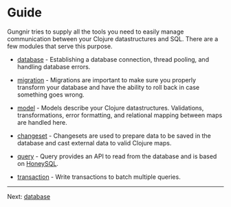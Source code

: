 # Guide

Gungnir tries to supply all the tools you need to easily manage communication
between your Clojure datastructures and SQL. There are a few modules that serve
this purpose.

* [database](https://kwrooijen.github.io/gungnir/database.html) - Establishing a
  database connection, thread pooling, and handling database errors.

* [migration](https://kwrooijen.github.io/gungnir/migrations.html) - Migrations
  are important to make sure you properly transform your database and have the
  ability to roll back in case something goes wrong.

* [model](https://kwrooijen.github.io/gungnir/model.html) - Models describe your
  Clojure datastructures. Validations, transformations, error formatting,
  and relational mapping between maps are handled here.

* [changeset](https://kwrooijen.github.io/gungnir/changeset.html) - Changesets
  are used to prepare data to be saved in the database and cast external data
  to valid Clojure maps.

* [query](https://kwrooijen.github.io/gungnir/query.html) - Query provides an
  API to read from the database and is based on
  [HoneySQL](https://github.com/seancorfield/honeysql).

* [transaction](https://kwrooijen.github.io/gungnir/transactions.html) - Write transactions
  to batch multiple queries.

---

<div class="footer-navigation">
<span></span>
<span>Next: <a href="https://kwrooijen.github.io/gungnir/database.html">database</a></span>
</div>
